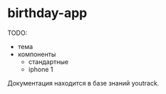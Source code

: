 # birthday-app

TODO:
- тема
- компоненты
  - стандартные
  - iphone 1

Документация находится в базе знаний youtrack.
